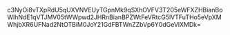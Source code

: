 c3NyOi8vTXpRdU5qUXVNVEUyTGpnMk9qSXhOVFV3T205eWFXZHBianBoWlhNdE1qVTJMV05tWWpwd2JHRnBianBPZWtFeVRtcG5lVTFuTHo5eVpXMWhjbXR6UFNad2NtOTBiM0JoY21GdFBTWnZZbVp6Y0dGeVlXMDk=
